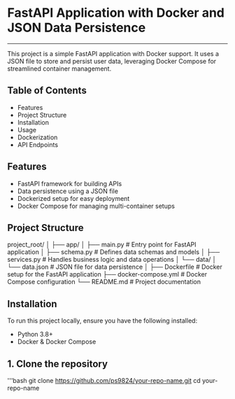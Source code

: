# FastAPI Application with Docker and JSON Data Persistence
------------------------------------------------------------
This project is a simple FastAPI application with Docker support. It uses a JSON file to store and persist user data, leveraging Docker Compose for streamlined container management.

## Table of Contents
* Features
* Project Structure
* Installation
* Usage
* Dockerization
* API Endpoints

## Features
* FastAPI framework for building APIs
* Data persistence using a JSON file
* Dockerized setup for easy deployment
* Docker Compose for managing multi-container setups

## Project Structure

project_root/
│
├── app/
│   ├── main.py           # Entry point for FastAPI application
│   ├── schema.py         # Defines data schemas and models
│   ├── services.py       # Handles business logic and data operations
│   └── data/
│       └── data.json     # JSON file for data persistence
│
├── Dockerfile            # Docker setup for the FastAPI application
├── docker-compose.yml    # Docker Compose configuration
└── README.md             # Project documentation

## Installation
To run this project locally, ensure you have the following installed:

* Python 3.8+
* Docker & Docker Compose

## 1. Clone the repository

'''bash
git clone https://github.com/ps9824/your-repo-name.git
cd your-repo-name

